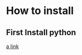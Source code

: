# How to install
## First Install python
[a link](https://www.python.org/downloads/release/python-3100/)

